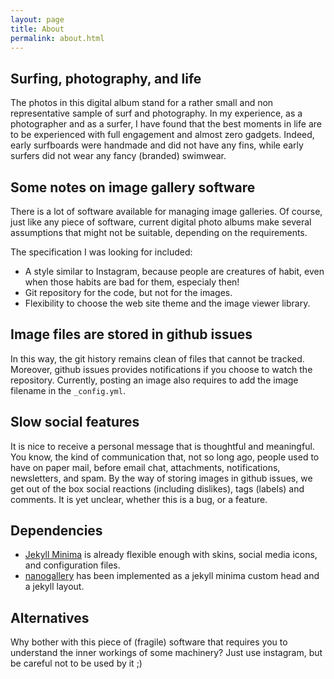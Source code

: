 ```yaml
---
layout: page
title: About
permalink: about.html 
---
```


## Surfing, photography, and life
The photos in this digital album stand for a rather small and non representative sample of surf and photography. In my experience, as a photographer and as a surfer, I have found that the best moments in life are to be experienced with full engagement and almost zero gadgets. Indeed, early surfboards were handmade and did not have any fins, while early surfers did not wear any fancy (branded) swimwear.

## Some notes on image gallery software
There is a lot of software available for managing image galleries. Of course, just like any piece of software, current digital photo albums make several assumptions that might not be suitable, depending on the requirements.

The specification I was looking for included:

* A style similar to Instagram, because people are creatures of habit, even when those habits are bad for them, especialy then!
* Git repository for the code, but not for the images.
* Flexibility to choose the web site theme and the image viewer library.

## Image files are stored in github issues
In this way, the git history remains clean of files that cannot be tracked. Moreover, github issues provides notifications if you choose to watch the repository. Currently, posting an image also requires to add the image filename in the `_config.yml`.

## Slow social features
It is nice to receive a personal message that is thoughtful and meaningful. You know, the kind of communication that, not so long ago, people used to have on paper mail, before email chat, attachments, notifications, newsletters, and spam. By the way of storing images in github issues, we get out of the box social reactions (including dislikes), tags (labels) and comments. It is yet unclear, whether this is a bug, or a feature.

## Dependencies

* [Jekyll Minima](https://github.com/jekyll/minima) is already flexible enough with skins, social media icons, and configuration files.
* [nanogallery](https://nanogallery2.nanostudio.org) has been implemented as a jekyll minima custom head and a jekyll layout.

## Alternatives

Why bother with this piece of (fragile) software that requires you to understand the inner workings of some machinery? Just use instagram, but be careful not to be used by it ;)



